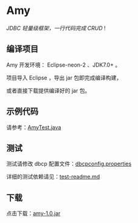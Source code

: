 # Amy
*JDBC 轻量级框架，一行代码完成 CRUD* !



## 编译项目

Amy 开发环境： Eclipse-neon-2 、JDK7.0+ 。

 项目导入 Eclipse ，导出 jar 包即完成编译构建，

或者直接下载提供编译好的 jar 包。



## 示例代码
请参考：[AmyTest.java](src/com/leo/test/AmyTest.java)




## 测试

测试请修改 dbcp 配置文件：[dbcpconfig.properties](src/dbcpconfig.properties)

详细的测试依赖请见：[test-readme.md](lib/README.md)



## 下载

点击下载：[amy-1.0.jar](resource/amy-1.0.jar)
